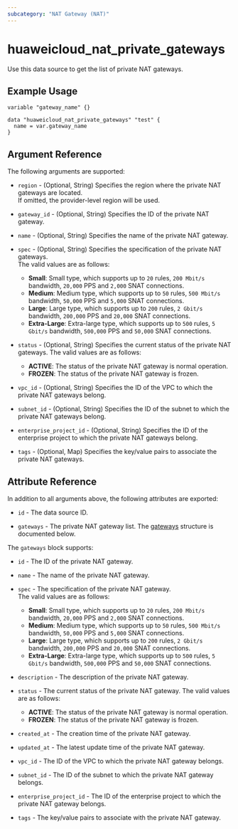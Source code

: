 ```yaml
---
subcategory: "NAT Gateway (NAT)"
---
```


# huaweicloud_nat_private_gateways

Use this data source to get the list of private NAT gateways.

## Example Usage

```hcl
variable "gateway_name" {}

data "huaweicloud_nat_private_gateways" "test" {
  name = var.gateway_name
}
```

## Argument Reference

The following arguments are supported:

* `region` - (Optional, String) Specifies the region where the private NAT gateways are located.  
  If omitted, the provider-level region will be used.

* `gateway_id` - (Optional, String) Specifies the ID of the private NAT gateway.

* `name` - (Optional, String) Specifies the name of the private NAT gateway.  

* `spec` - (Optional, String) Specifies the specification of the private NAT gateways.  
  The valid values are as follows:
  + **Small**: Small type, which supports up to `20` rules, `200 Mbit/s` bandwidth, `20,000` PPS and `2,000` SNAT
    connections.
  + **Medium**: Medium type, which supports up to `50` rules, `500 Mbit/s` bandwidth, `50,000` PPS and `5,000` SNAT
    connections.
  + **Large**: Large type, which supports up to `200` rules, `2 Gbit/s` bandwidth, `200,000` PPS and `20,000` SNAT
    connections.
  + **Extra-Large**: Extra-large type, which supports up to `500` rules, `5 Gbit/s` bandwidth, `500,000` PPS and
    `50,000` SNAT connections.

* `status` - (Optional, String) Specifies the current status of the private NAT gateways.
  The valid values are as follows:
  + **ACTIVE**: The status of the private NAT gateway is normal operation.
  + **FROZEN**: The status of the private NAT gateway is frozen.

* `vpc_id` - (Optional, String) Specifies the ID of the VPC to which the private NAT gateways belong.

* `subnet_id` - (Optional, String) Specifies the ID of the subnet to which the private NAT gateways belong.

* `enterprise_project_id` - (Optional, String) Specifies the ID of the enterprise project to which the private NAT
  gateways belong.

* `tags` - (Optional, Map) Specifies the key/value pairs to associate the private NAT gateways.

## Attribute Reference

In addition to all arguments above, the following attributes are exported:

* `id` - The data source ID.

* `gateways` - The private NAT gateway list.
  The [gateways](#Gateway_Gateways) structure is documented below.

<a name="Gateway_Gateways"></a>
The `gateways` block supports:

* `id` - The ID of the private NAT gateway.

* `name` - The name of the private NAT gateway.  

* `spec` - The specification of the private NAT gateway.  
  The valid values are as follows:
  + **Small**: Small type, which supports up to `20` rules, `200 Mbit/s` bandwidth, `20,000` PPS and `2,000` SNAT
    connections.
  + **Medium**: Medium type, which supports up to `50` rules, `500 Mbit/s` bandwidth, `50,000` PPS and `5,000` SNAT
    connections.
  + **Large**: Large type, which supports up to `200` rules, `2 Gbit/s` bandwidth, `200,000` PPS and `20,000` SNAT
    connections.
  + **Extra-Large**: Extra-large type, which supports up to `500` rules, `5 Gbit/s` bandwidth, `500,000` PPS and
    `50,000` SNAT connections.

* `description` - The description of the private NAT gateway.

* `status` - The current status of the private NAT gateway.
  The valid values are as follows:
  + **ACTIVE**: The status of the private NAT gateway is normal operation.
  + **FROZEN**: The status of the private NAT gateway is frozen.

* `created_at` - The creation time of the private NAT gateway.

* `updated_at` - The latest update time of the private NAT gateway.

* `vpc_id` - The ID of the VPC to which the private NAT gateway belongs.

* `subnet_id` - The ID of the subnet to which the private NAT gateway belongs.

* `enterprise_project_id` - The ID of the enterprise project to which the private NAT gateway belongs.

* `tags` - The key/value pairs to associate with the private NAT gateway.

